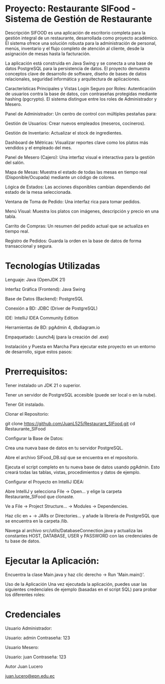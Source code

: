 # Proyecto: Restaurante SIFood - Sistema de Gestión de Restaurante 
Descripción
SIFOOD es una aplicación de escritorio completa para la gestión integral de un restaurante, desarrollada como proyecto académico. El sistema ofrece una solución robusta para la administración de personal, menús, inventario y el flujo completo de atención al cliente, desde la asignación de mesas hasta la facturación.

La aplicación está construida en Java Swing y se conecta a una base de datos PostgreSQL para la persistencia de datos. El proyecto demuestra conceptos clave de desarrollo de software, diseño de bases de datos relacionales, seguridad informática y arquitectura de aplicaciones.

Características Principales y Vistas
Login Seguro por Roles: Autenticación de usuarios contra la base de datos, con contraseñas protegidas mediante hashing (pgcrypto). El sistema distingue entre los roles de Administrador y Mesero.

Panel de Administrador: Un centro de control con múltiples pestañas para:

Gestión de Usuarios: Crear nuevos empleados (meseros, cocineros).

Gestión de Inventario: Actualizar el stock de ingredientes.

Dashboard de Métricas: Visualizar reportes clave como los platos más vendidos y el empleado del mes.

Panel de Mesero (Cajero): Una interfaz visual e interactiva para la gestión del salón.

Mapa de Mesas: Muestra el estado de todas las mesas en tiempo real (Disponible/Ocupada) mediante un código de colores.

Lógica de Estados: Las acciones disponibles cambian dependiendo del estado de la mesa seleccionada.

Ventana de Toma de Pedido: Una interfaz rica para tomar pedidos.

Menú Visual: Muestra los platos con imágenes, descripción y precio en una tabla.

Carrito de Compras: Un resumen del pedido actual que se actualiza en tiempo real.

Registro de Pedidos: Guarda la orden en la base de datos de forma transaccional y segura.

# Tecnologías Utilizadas
Lenguaje: Java (OpenJDK 21)

Interfaz Gráfica (Frontend): Java Swing

Base de Datos (Backend): PostgreSQL

Conexión a BD: JDBC (Driver de PostgreSQL)

IDE: IntelliJ IDEA Community Edition

Herramientas de BD: pgAdmin 4, dbdiagram.io

Empaquetado: Launch4j (para la creación del .exe)

Instalación y Puesta en Marcha
Para ejecutar este proyecto en un entorno de desarrollo, sigue estos pasos:

# Prerrequisitos:

Tener instalado un JDK 21 o superior.

Tener un servidor de PostgreSQL accesible (puede ser local o en la nube).

Tener Git instalado.

Clonar el Repositorio:

git clone https://github.com/JuanL525/Restaurant_SIFood.git
cd Restaurante_SIFood

Configurar la Base de Datos:

Crea una nueva base de datos en tu servidor PostgreSQL.

Abre el archivo SIFood_DB.sql que se encuentra en el repositorio.

Ejecuta el script completo en tu nueva base de datos usando pgAdmin. Esto creará todas las tablas, vistas, procedimientos y datos de ejemplo.

Configurar el Proyecto en IntelliJ IDEA:

Abre IntelliJ y selecciona File -> Open... y elige la carpeta Restaurante_SIFood que clonaste.

Ve a File -> Project Structure... -> Modules -> Dependencies.

Haz clic en + -> JARs or Directories... y añade la librería de PostgreSQL que se encuentra en la carpeta /lib.

Navega al archivo src/utils/DatabaseConnection.java y actualiza las constantes HOST, DATABASE, USER y PASSWORD con las credenciales de tu base de datos.

# Ejecutar la Aplicación:

Encuentra la clase Main.java y haz clic derecho -> Run 'Main.main()'.

Uso de la Aplicación
Una vez ejecutada la aplicación, puedes usar las siguientes credenciales de ejemplo (basadas en el script SQL) para probar los diferentes roles:

# Credenciales
Usuario Administrador:

Usuario: admin
Contraseña: 123

Usuario Mesero:

Usuario: juan
Contraseña: 123

Autor
Juan Lucero

juan.lucero@epn.edu.ec
